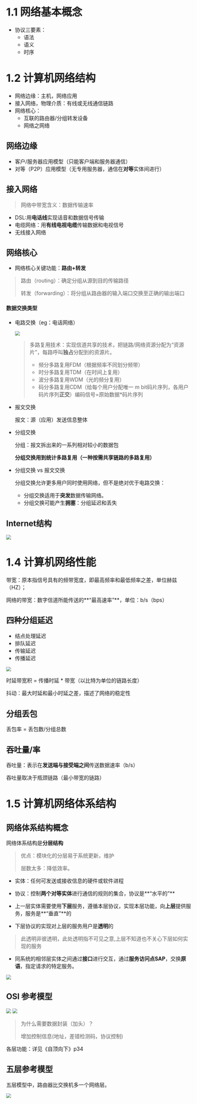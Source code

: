 # 1.1 网络基本概念

* 协议三要素：
  * 语法
  * 语义
  * 时序

# 1.2 计算机网络结构

* 网络边缘：主机，网络应用
* 接入网络，物理介质：有线或无线通信链路
* 网络核心：
  * 互联的路由器/分组转发设备
  * 网络之网络

## 网络边缘

* 客户/服务器应用模型（只能客户端和服务器通信）
* 对等（P2P）应用模型（无专用服务器，通信在**对等**实体间进行）

## 接入网络

>  网络中带宽含义：数据传输速率 

* DSL:用**电话线**实现话音和数据信号传输
* 电缆网络：用**有线电视电缆**传输数据和电视信号
* 无线接入网络

## 网络核心

* 网络核心关键功能：**路由+转发**

> 路由（routing）：确定分组从源到目的传输路径
>
> 转发（forwarding）：将分组从路由器的输入端口交换至正确的输出端口

#### 数据交换类型

* 电路交换（eg：电话网络）

  <img src=".\笔记图片\电路交换三阶段.jpg" style="zoom:80%;" />

  > 多路复用技术：实现信道共享的技术，把链路/网络资源分配为“资源片”，每路呼叫**独占**分配到的资源片。
  >
  > * 频分多路复用FDM（根据频率不同划分频带）
  > * 时分多路复用TDM（在时间上复用）
  > * 波分多路复用WDM（光的频分复用）
  > * 码分多路复用CDM（给每个用户分配唯一 m bit码片序列，各用户码片序列**正交**）编码信号=原始数据*码片序列 

* 报文交换

  报文：源（应用）发送信息整体

* 分组交换

  分组：报文拆出来的一系列相对较小的数据包

   **分组交换用到统计多路复用（一种按需共享链路的多路复用）**

* 分组交换 vs 报文交换

  分组交换允许更多用户同时使用网络，但不是绝对优于电路交换：

  * 分组交换适用于**突发**数据传输网络。
  * 分组交换可能产生**拥塞**：分组延迟和丢失

## Internet结构

<img src=".\笔记图片\Internet结构.jpg" style="zoom:80%;" />

# 1.4 计算机网络性能

带宽：原本指信号具有的频带宽度，即最高频率和最低频率之差，单位赫兹（HZ）；

网络的带宽：数字信道所能传送的**“最高速率”**，单位：b/s（bps）

## 四种分组延迟

* 结点处理延迟
* 排队延迟
* 传输延迟
* 传播延迟

<img src=".\笔记图片\四种延迟.jpg" style="zoom:80%;" />

时延带宽积 = 传播时延 * 带宽（以比特为单位的链路长度）

抖动：最大时延和最小时延之差，描述了网络的稳定性

## 分组丢包

丢包率 = 丢包数/分组总数

## 吞吐量/率

吞吐量：表示在**发送端与接受端之间**传送数据速率（b/s）

吞吐量取决于瓶颈链路（最小带宽的链路）

# 1.5 计算机网络体系结构

## 网络体系结构概念

网络体系结构是**分层结构** 

> 优点：模块化的分层易于系统更新，维护
>
> 层数太多：降低效率。

* 实体：任何可发送或接收信息的硬件或软件进程

* 协议：控制**两个对等实体**进行通信的规则的集合，协议是**“水平的”**

* 上一层实体需要使用**下层**服务，遵循本层协议，实现本层功能，向**上层**提供服务，服务是**“垂直”**的

* 下层协议的实现对上层的服务用户是**透明**的

> 此透明非彼透明，此处透明指不可见之意,上层不知道也不关心下层如何实现的服务

* 同系统的相邻层实体之间通过**接口**进行交互，通过**服务访问点SAP**，交换**原语**，指定请求的特定服务。

<img src=".\笔记图片\分层网络体系结构概念.jpg" style="zoom:80%;" />

## OSI 参考模型

<img src=".\笔记图片\OSI参考模型.jpg" style="zoom:80%;" />

<img src=".\笔记图片\OSI参考模型解释通信过程.jpg" style="zoom:80%;" />

> 为什么需要数据封装（加头）？
>
> 增加控制信息(地址，差错检测码，协议控制)

各层功能：详见《自顶向下》p34

## 五层参考模型 

五层模型中，路由器比交换机多一个网络层。

<img src=".\笔记图片\五层参考模型.jpg" style="zoom:80%;" />
